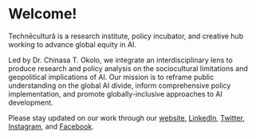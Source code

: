 # Welcome!

Technēculturǎ is a research institute, policy incubator, and creative hub working to advance global equity in AI. 

Led by Dr. Chinasa T. Okolo, we integrate an interdisciplinary lens to produce research and policy analysis on the sociocultural limitations and geopolitical implications of AI. Our mission is to reframe public understanding on the global AI divide, inform comprehensive policy implementation, and promote globally-inclusive approaches to AI development.

Please stay updated on our work through our [website](www.technecultura.org), [LinkedIn](www.linkedin.com/technecultura), [Twitter](www.twitter.com/technecultura), [Instagram](www.instagram.com/technecultura), and [Facebook](www.facebook.com/technecultura).
